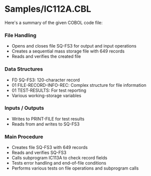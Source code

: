 # Samples/IC112A.CBL

Here's a summary of the given COBOL code file:

### File Handling
- Opens and closes file SQ-FS3 for output and input operations
- Creates a sequential mass storage file with 649 records
- Reads and verifies the created file

### Data Structures
- FD SQ-FS3: 120-character record
- 01 FILE-RECORD-INFO-REC: Complex structure for file information
- 01 TEST-RESULTS: For test reporting
- Various working-storage variables

### Inputs / Outputs
- Writes to PRINT-FILE for test results
- Reads from and writes to SQ-FS3

### Main Procedure
- Creates file SQ-FS3 with 649 records
- Reads and verifies SQ-FS3
- Calls subprogram IC113A to check record fields
- Tests error handling and end-of-file conditions
- Performs various tests on file operations and subprogram calls